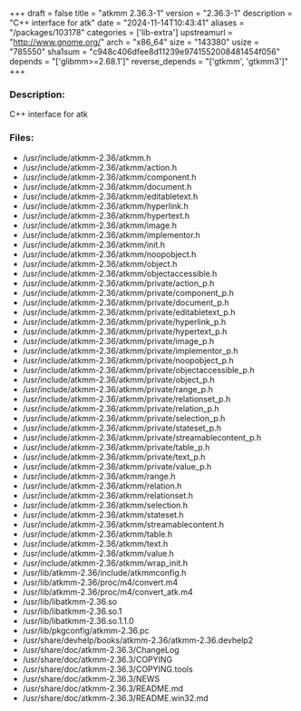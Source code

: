 +++
draft = false
title = "atkmm 2.36.3-1"
version = "2.36.3-1"
description = "C++ interface for atk"
date = "2024-11-14T10:43:41"
aliases = "/packages/103178"
categories = ['lib-extra']
upstreamurl = "http://www.gnome.org/"
arch = "x86_64"
size = "143380"
usize = "785550"
sha1sum = "c948c406dfee8d11239e9741552008481454f056"
depends = "['glibmm>=2.68.1']"
reverse_depends = "['gtkmm', 'gtkmm3']"
+++
### Description: 
C++ interface for atk

### Files: 
* /usr/include/atkmm-2.36/atkmm.h
* /usr/include/atkmm-2.36/atkmm/action.h
* /usr/include/atkmm-2.36/atkmm/component.h
* /usr/include/atkmm-2.36/atkmm/document.h
* /usr/include/atkmm-2.36/atkmm/editabletext.h
* /usr/include/atkmm-2.36/atkmm/hyperlink.h
* /usr/include/atkmm-2.36/atkmm/hypertext.h
* /usr/include/atkmm-2.36/atkmm/image.h
* /usr/include/atkmm-2.36/atkmm/implementor.h
* /usr/include/atkmm-2.36/atkmm/init.h
* /usr/include/atkmm-2.36/atkmm/noopobject.h
* /usr/include/atkmm-2.36/atkmm/object.h
* /usr/include/atkmm-2.36/atkmm/objectaccessible.h
* /usr/include/atkmm-2.36/atkmm/private/action_p.h
* /usr/include/atkmm-2.36/atkmm/private/component_p.h
* /usr/include/atkmm-2.36/atkmm/private/document_p.h
* /usr/include/atkmm-2.36/atkmm/private/editabletext_p.h
* /usr/include/atkmm-2.36/atkmm/private/hyperlink_p.h
* /usr/include/atkmm-2.36/atkmm/private/hypertext_p.h
* /usr/include/atkmm-2.36/atkmm/private/image_p.h
* /usr/include/atkmm-2.36/atkmm/private/implementor_p.h
* /usr/include/atkmm-2.36/atkmm/private/noopobject_p.h
* /usr/include/atkmm-2.36/atkmm/private/objectaccessible_p.h
* /usr/include/atkmm-2.36/atkmm/private/object_p.h
* /usr/include/atkmm-2.36/atkmm/private/range_p.h
* /usr/include/atkmm-2.36/atkmm/private/relationset_p.h
* /usr/include/atkmm-2.36/atkmm/private/relation_p.h
* /usr/include/atkmm-2.36/atkmm/private/selection_p.h
* /usr/include/atkmm-2.36/atkmm/private/stateset_p.h
* /usr/include/atkmm-2.36/atkmm/private/streamablecontent_p.h
* /usr/include/atkmm-2.36/atkmm/private/table_p.h
* /usr/include/atkmm-2.36/atkmm/private/text_p.h
* /usr/include/atkmm-2.36/atkmm/private/value_p.h
* /usr/include/atkmm-2.36/atkmm/range.h
* /usr/include/atkmm-2.36/atkmm/relation.h
* /usr/include/atkmm-2.36/atkmm/relationset.h
* /usr/include/atkmm-2.36/atkmm/selection.h
* /usr/include/atkmm-2.36/atkmm/stateset.h
* /usr/include/atkmm-2.36/atkmm/streamablecontent.h
* /usr/include/atkmm-2.36/atkmm/table.h
* /usr/include/atkmm-2.36/atkmm/text.h
* /usr/include/atkmm-2.36/atkmm/value.h
* /usr/include/atkmm-2.36/atkmm/wrap_init.h
* /usr/lib/atkmm-2.36/include/atkmmconfig.h
* /usr/lib/atkmm-2.36/proc/m4/convert.m4
* /usr/lib/atkmm-2.36/proc/m4/convert_atk.m4
* /usr/lib/libatkmm-2.36.so
* /usr/lib/libatkmm-2.36.so.1
* /usr/lib/libatkmm-2.36.so.1.1.0
* /usr/lib/pkgconfig/atkmm-2.36.pc
* /usr/share/devhelp/books/atkmm-2.36/atkmm-2.36.devhelp2
* /usr/share/doc/atkmm-2.36.3/ChangeLog
* /usr/share/doc/atkmm-2.36.3/COPYING
* /usr/share/doc/atkmm-2.36.3/COPYING.tools
* /usr/share/doc/atkmm-2.36.3/NEWS
* /usr/share/doc/atkmm-2.36.3/README.md
* /usr/share/doc/atkmm-2.36.3/README.win32.md
